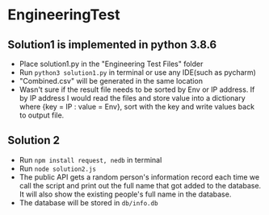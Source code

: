 # EngineeringTest

## Solution1 is implemented in python 3.8.6
- Place solution1.py in the "Engineering Test Files" folder
- Run `python3 solution1.py` in terminal or use any IDE(such as pycharm)
- "Combined.csv" will be generated in the same location
- Wasn't sure if the result file needs to be sorted by Env or IP address. If by IP address I would read the files and store value into a dictionary where {key = IP : value = Env}, sort with the key and write values back to output file.
 
## Solution 2
- Run `npm install request, nedb` in terminal
- Run `node solution2.js`
- The public API gets a random person's information record each time we call the script and print out the full name that got added to the database. It will also show the existing people's full name in the database.
- The database will be stored in `db/info.db`

